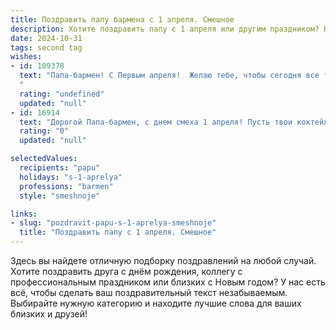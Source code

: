 ```yaml
---
title: Поздравить папу бармена с 1 апреля. Смешное
description: Хотите поздравить папу с 1 апреля или другим праздником? Наш ИИ создаст незабываемое поздравление, а вы обязательно выделитесь среди других.  
date: 2024-10-31
tags: second tag
wishes:
- id: 109378
  text: "Папа-бармен! С Первым апреля!  Желаю тебе, чтобы сегодня все твои коктейли были настолько удачными, что клиенты вместо чаевых оставляли целые банки с тушенкой!  Пусть твой юмор будет крепче, чем самый выдержанный коньяк, а настроение – игривее, чем шампанское в самый разгар праздника!  И помни: даже если сегодня кто-то подшутит над тобой –  отвечай ему фирменным коктейлем \"Улыбка до ушей\"!
  "
  rating: "undefined"
  updated: "null"
- id: 16914
  text: "Дорогой Папа-бармен, с днем смеха 1 апреля! Пусть твои коктейли будут такими же яркими и необычными, как и сам праздник. Пусть каждый твой клиент уходит с улыбкой, а ты – с новыми шутками и идеями. Смех и радость – в каждом глотке, и удача – в каждом шейкере! С 1 апреля!"
  rating: "0"
  updated: "null"

selectedValues:
  recipients: "papu"
  holidays: "s-1-aprelya"
  professions: "barmen"
  style: "smeshnoje"

links:
- slug: "pozdravit-papu-s-1-aprelya-smeshnoje"
  title: "Поздравить папу с 1 апреля. Смешное"
---
```


Здесь вы найдете отличную подборку поздравлений на любой случай. 
Хотите поздравить друга с днём рождения, коллегу с профессиональным праздником или близких с Новым годом? У нас есть всё, чтобы сделать ваш поздравительный текст незабываемым. Выбирайте нужную категорию и находите лучшие слова для ваших близких и друзей!
